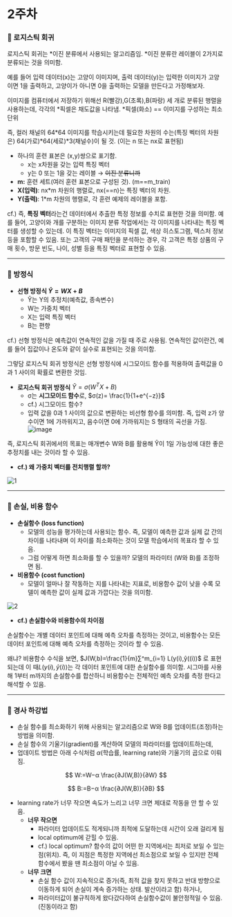 # 2주차
### 📌 로지스틱 회귀

로지스틱 회귀는 *이진 분류에서 사용되는 알고리즘임. *이진 분류란 레이블이 2가지로 분류되는 것을 의미함.

예를 들어 입력 데이터(x)는 고양이 이미지며, 출력 데이터(y)는 입력한 이미지가 고양이면 1을 출력하고, 고양이가 아니면 0을 출력하는 모델을 만든다고 가정해보자.

이미지를 컴퓨터에서 저장하기 위해선 R(빨강),G(초록),B(파랑) 세 개로 분류된 행렬을 사용하는데, 각각의 *픽셀은 채도값을 나타냄. *픽셀(화소) == 이미지를 구성하는 최소 단위

즉, 컬러 채널의 64*64 이미지를 학습시키는데 필요한 차원의 수는(특징 벡터의 차원은) 64(가로)*64(세로)*3(채널수)이 될 것. (이는 n 또는 nx로 표현됨)

- 하나의 훈련 표본은 (x,y)쌍으로 표기함.
    - x는 x차원을 갖는 입력 특징 벡터
    - y는 0 또는 1을 갖는 레이블 → ~~이진 분류니까~~
- **m:** 훈련 세트(여러 훈련 표본으로 구성된 것). (m==m_train)
- **X(입력)**: nx*m 차원의 행렬로, nx(==n)는 특징 벡터의 차원.
- **Y(출력)**: 1*m 차원의 행렬로, 각 훈련 예제의 레이블을 포함.

cf.) 즉, **특징 벡터**라는건 데이터에서 추출한 특정 정보를 수치로 표현한 것을 의미함. 예를 들어, 고양이와 개를 구분하는 이미지 분류 작업에서는 각 이미지를 나타내는 특징 벡터를 생성할 수 있는데. 이 특징 벡터는 이미지의 픽셀 값, 색상 히스토그램, 텍스처 정보 등을 포함할 수 있음. 또는 고객의 구매 패턴을 분석하는 경우, 각 고객은 특정 상품의 구매 횟수, 방문 빈도, 나이, 성별 등을 특징 벡터로 표현할 수 있음.

---

### 📌 방정식

- **선형 방정식 $Ŷ = WX + B$**
    - Ŷ는 Y의 추정치(예측값, 종속변수)
    - W는 가중치 벡터
    - X는 입력 특징 벡터
    - B는 편향

cf.) 선형 방정식은 예측값이 연속적인 값을 가질 때 주로 사용됨. 연속적인 값이란건, 예를 들어 집값이나 온도와 같이 실수로 표현되는 것을 의미함.

그렇담 로지스틱 회귀 방정식은 선형 방정식에 시그모이드 함수를 적용하여 출력값을 0과 1 사이의 확률로 변환한 것임.

- **로지스틱 회귀 방정식** $Ŷ =σ(W^{T}X+B)$
    - σ는 **시그모이드 함수**로, $σ(z)= \frac{1}{1+e^{−z}}​$
    - cf.) 시그모이드 함수?
    - 입력 값을 0과 1 사이의 값으로 변환하는 비선형 함수를 의미함. 즉, 입력 z가 양수이면 1에 가까워지고, 음수이면 0에 가까워지는 S 형태의 곡선을 가짐. 
    ![image](https://github.com/dpwls02142/google-ml-bootcamp/assets/130109502/a58565d5-8367-4289-8800-1b01c895be0b)

즉, 로지스틱 회귀에서의 목표는 매개변수 W와 B를 활용해 Ŷ이 1일 가능성에 대한 좋은 추정치를 내는 것이라 할 수 있음.

- **cf.) 왜 가중치 벡터를 전치행렬 할까?**

![1](https://github.com/dpwls02142/google-ml-bootcamp/assets/130109502/ad91322d-5ea9-4696-b29a-c5e84f62142e)

---

### 📌 손실, 비용 함수

- **손실함수 (loss function)**
    - 모델의 성능을 평가하는데 사용되는 함수. 즉, 모델이 예측한 값과 실제 값 간의 차이를 나타내며 이 차이를 최소화하는 것이 모델 학습에서의 목표라 할 수 있음.
    - 그럼 어떻게 하면 최소화를 할 수 있을까? 모델의 파라미터 (W와 B)를 조정하면 됨.
- **비용함수 (cost function)**
    - 모델이 얼마나 잘 작동하는 지를 나타내는 지표로, 비용함수 값이 낮을 수록 모델이 예측한 값이 실제 값과 가깝다는 것을 의미함.

![2](https://github.com/dpwls02142/google-ml-bootcamp/assets/130109502/fa74278c-9e04-4627-b88d-c03f10292431)


- **cf.) 손실함수와 비용함수의 차이점**

손실함수는 개별 데이터 포인트에 대해 예측 오차를 측정하는 것이고, 비용함수는 모든 데이터 포인트에 대해 예측 오차를 측정하는 것이라 할 수 있음. 

왜냐? 비용함수 수식을 보면, $J(W,b)=\frac{1}{m}∑^m_{i=1}
L(y(i),ŷ((i))$ 로 표현되는데 이 때$L(y(i),ŷ(i))$는 각 데이터 포인트에 대한 손실함수를 의미함. 시그마를 사용해 1부터 m까지의 손실함수를 합산하니 비용함수는 전체적인 예측 오차를 측정 한다고 해석할 수 있음.

---

### 📌 경사 하강법

- 손실 함수를 최소화하기 위해 사용되는 알고리즘으로 W와 B를 업데이트(조정)하는 방법을 의미함.
- 손실 함수의 기울기(gradient)를 계산하여 모델의 파라미터를 업데이트하는데,
- 업데이트 방법은 아래 수식처럼 $α$(학습률, learning rate)와 기울기의 곱으로 이뤄짐.

$$
W:=W−α \frac{∂J(W,B)}{∂W}
$$


$$
B:=B−α \frac{∂J(W,B)}{∂B}
$$

- learning rate가 너무 작으면 속도가 느리고 너무 크면 제대로 작동을 안 할 수 있음.
    - **너무 작으면**
        - 파라미터 업데이트도 적게되니까 최적에 도달하는데 시간이 오래 걸리게 됨
        - local optimum에 갇힐 수 있음.
        - cf.) local optimum? 함수의 값이 어떤 한 지역에서는 최저로 보일 수 있는 점(위치). 즉, 이 지점은 특정한 지역에선 최소점으로 보일 수 있지만 전체 함수에서 봤을 땐 최소점이 아닐 수 있음.
    - **너무 크면**
        - 손실 함수 값이 지속적으로 증가(즉, 최적 값을 찾지 못하고 반대 방향으로 이동하게 되어 손실이 계속 증가하는 상태. 발산이라고 함) 하거나,
        - 파라미터값이 불규칙하게 왔다갔다하여 손실함수값이 불안정적일 수 있음.(진동이라고 함)
